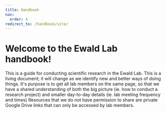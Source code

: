 ```yaml
---
title: Handbook
nav:
  order: 4
redirect_to: /handbook/site/
---
```


# Welcome to the Ewald Lab handbook!

This is a guide for conducting scientific research in the Ewald Lab. This is a living document; it will change as we identify new and better ways of doing things. It's purpose is to get all lab members on the same page, so that we have a shared understanding of both the big picture (ie. how to conduct a research project) and smaller day-to-day details (ie. lab meeting frequency and times) Resources that we do not have permission to share are private Google Drive links that can only be accessed by lab members.
